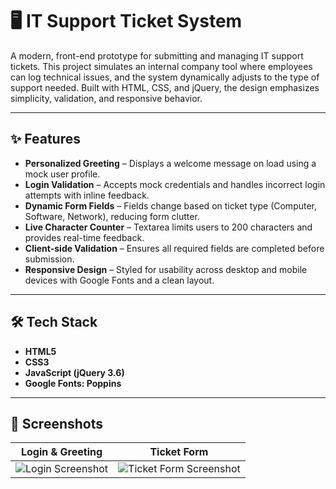 
# 🖥️ IT Support Ticket System

A modern, front-end prototype for submitting and managing IT support tickets. This project simulates an internal company tool where employees can log technical issues, and the system dynamically adjusts to the type of support needed. Built with HTML, CSS, and jQuery, the design emphasizes simplicity, validation, and responsive behavior.

---

## ✨ Features

- **Personalized Greeting** – Displays a welcome message on load using a mock user profile.
- **Login Validation** – Accepts mock credentials and handles incorrect login attempts with inline feedback.
- **Dynamic Form Fields** – Fields change based on ticket type (Computer, Software, Network), reducing form clutter.
- **Live Character Counter** – Textarea limits users to 200 characters and provides real-time feedback.
- **Client-side Validation** – Ensures all required fields are completed before submission.
- **Responsive Design** – Styled for usability across desktop and mobile devices with Google Fonts and a clean layout.

---

## 🛠️ Tech Stack

- **HTML5**
- **CSS3**
- **JavaScript (jQuery 3.6)**
- **Google Fonts: Poppins**

---

## 📸 Screenshots

| Login & Greeting | Ticket Form |
|------------------|-------------|
| ![Login Screenshot](screenshots/it-login.png) | ![Ticket Form Screenshot](screenshots/it-form.png) |


